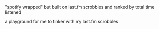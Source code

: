 "spotify wrapped" but built on last.fm scrobbles and ranked by total time listened 

a playground for me to tinker with my last.fm scrobbles
